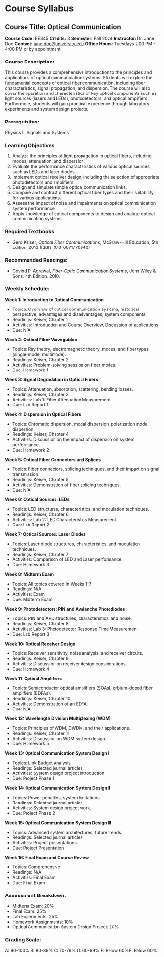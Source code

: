 # Course Syllabus
## Course Title: Optical Communication
**Course Code:** EE345
**Credits:** 3
**Semester:** Fall 2024
**Instructor:** Dr. Jane Doe
**Contact:** jane.doe@university.edu
**Office Hours:** Tuesdays 2:00 PM - 4:00 PM or by appointment

### Course Description:
This course provides a comprehensive introduction to the principles and applications of optical communication systems. Students will explore the fundamental concepts of optical fiber communication, including fiber characteristics, signal propagation, and dispersion. The course will also cover the operation and characteristics of key optical components such as light sources (lasers and LEDs), photodetectors, and optical amplifiers. Furthermore, students will gain practical experience through laboratory experiments and system design projects.

### Prerequisites:
Physics II, Signals and Systems

### Learning Objectives:
1.  Analyze the principles of light propagation in optical fibers, including modes, attenuation, and dispersion.
2.  Evaluate the performance characteristics of various optical sources, such as LEDs and laser diodes.
3.  Implement optical receiver design, including the selection of appropriate photodetectors and amplifiers.
4.  Design and simulate simple optical communication links.
5.  Compare and contrast different optical fiber types and their suitability for various applications.
6.  Assess the impact of noise and impairments on optical communication system performance.
7.  Apply knowledge of optical components to design and analyze optical communication systems.

### Required Textbooks:
-  Gerd Keiser, *Optical Fiber Communications*, McGraw-Hill Education, 5th Edition, 2013 (ISBN: 978-0071770946)

### Recommended Readings:
-  Govind P. Agrawal, *Fiber-Optic Communication Systems*, John Wiley & Sons, 4th Edition, 2010.

### Weekly Schedule:
**Week 1: Introduction to Optical Communication**
- Topics: Overview of optical communication systems, historical perspective, advantages and disadvantages, system components.
- Readings: Keiser, Chapter 1
- Activities: Introduction and Course Overview, Discussion of applications
- Due: N/A

**Week 2: Optical Fiber Waveguides**
- Topics: Ray theory, electromagnetic theory, modes, and fiber types (single-mode, multimode).
- Readings: Keiser, Chapter 2
- Activities: Problem-solving session on fiber modes.
- Due: Homework 1

**Week 3: Signal Degradation in Optical Fibers**
- Topics: Attenuation, absorption, scattering, bending losses.
- Readings: Keiser, Chapter 3
- Activities: Lab 1: Fiber Attenuation Measurement
- Due: Lab Report 1

**Week 4: Dispersion in Optical Fibers**
- Topics: Chromatic dispersion, modal dispersion, polarization mode dispersion.
- Readings: Keiser, Chapter 4
- Activities: Discussion on the impact of dispersion on system performance.
- Due: Homework 2

**Week 5: Optical Fiber Connectors and Splices**
- Topics: Fiber connectors, splicing techniques, and their impact on signal transmission.
- Readings: Keiser, Chapter 5
- Activities: Demonstration of fiber splicing techniques.
- Due: N/A

**Week 6: Optical Sources: LEDs**
- Topics: LED structures, characteristics, and modulation techniques.
- Readings: Keiser, Chapter 6
- Activities: Lab 2: LED Characteristics Measurement
- Due: Lab Report 2

**Week 7: Optical Sources: Laser Diodes**
- Topics: Laser diode structures, characteristics, and modulation techniques.
- Readings: Keiser, Chapter 7
- Activities: Comparison of LED and Laser performance.
- Due: Homework 3

**Week 8: Midterm Exam**
- Topics: All topics covered in Weeks 1-7
- Readings: N/A
- Activities: Exam
- Due: Midterm Exam

**Week 9: Photodetectors: PIN and Avalanche Photodiodes**
- Topics: PIN and APD structures, characteristics, and noise.
- Readings: Keiser, Chapter 8
- Activities: Lab 3: Photodetector Response Time Measurement
- Due: Lab Report 3

**Week 10: Optical Receiver Design**
- Topics: Receiver sensitivity, noise analysis, and receiver circuits.
- Readings: Keiser, Chapter 9
- Activities: Discussion on receiver design considerations.
- Due: Homework 4

**Week 11: Optical Amplifiers**
- Topics: Semiconductor optical amplifiers (SOAs), erbium-doped fiber amplifiers (EDFAs).
- Readings: Keiser, Chapter 10
- Activities: Demonstration of an EDFA.
- Due: N/A

**Week 12: Wavelength Division Multiplexing (WDM)**
- Topics: Principles of WDM, DWDM, and their applications.
- Readings: Keiser, Chapter 11
- Activities: Discussion on WDM system design.
- Due: Homework 5

**Week 13: Optical Communication System Design I**
- Topics: Link Budget Analysis
- Readings: Selected journal articles
- Activities: System design project introduction
- Due: Project Phase 1

**Week 14: Optical Communication System Design II**
- Topics: Power penalties, system limitations.
- Readings: Selected journal articles
- Activities: System design project work.
- Due: Project Phase 2

**Week 15: Optical Communication System Design III**
- Topics: Advanced system architectures, future trends.
- Readings: Selected journal articles
- Activities: Project presentations.
- Due: Project Presentation

**Week 16: Final Exam and Course Review**
- Topics: Comprehensive
- Readings: N/A
- Activities: Final Exam
- Due: Final Exam

### Assessment Breakdown:
*   Midterm Exam: 20%
*   Final Exam: 25%
*   Lab Experiments: 25%
*   Homework Assignments: 10%
*   Optical Communication System Design Project: 20%

### Grading Scale:
A: 90-100%
B: 80-89%
C: 70-79%
D: 60-69%
F: Below 60%F: Below 60%